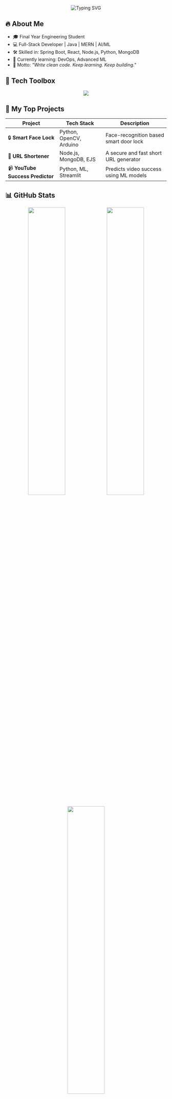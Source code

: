 <p align="center">
  <img src="https://readme-typing-svg.herokuapp.com?font=Fira+Code&size=22&duration=2000&pause=800&color=00F7FF&center=true&vCenter=true&width=1000&lines=👋+Hey+there!+I'm+Vikas+Amale+👨‍💻;🎓+Final+Year+Engineering+Student+•+Java+Developer+•+AI/ML+Enthusiast;+Turning+☕+Coffee+into+Code+🚀+•+Always+Learning+💡" alt="Typing SVG" />
</p>

## 🔥 About Me

- 🎓 Final Year Engineering Student  
- 💻 Full-Stack Developer | Java | MERN | AI/ML  
- 🛠️ Skilled in: Spring Boot, React, Node.js, Python, MongoDB  
- 🌱 Currently learning: DevOps, Advanced ML  
- 🧠 Motto: _"Write clean code. Keep learning. Keep building."_


## 🧰 Tech Toolbox

<p align="center">
  <img src="https://skillicons.dev/icons?i=java,python,spring,react,nodejs,mongodb,mysql,git,github,html,css,js,bootstrap" />
</p>


## 🚀 My Top Projects

| Project | Tech Stack | Description |
|--------|------------|-------------|
| 🔒 **Smart Face Lock** | Python, OpenCV, Arduino | Face-recognition based smart door lock |
| 🔗 **URL Shortener** | Node.js, MongoDB, EJS | A secure and fast short URL generator |
| 📹 **YouTube Success Predictor** | Python, ML, Streamlit | Predicts video success using ML models |


## 📊 GitHub Stats

<p align="center">
  <img src="https://github-readme-stats.vercel.app/api?username=VikasAmale&show_icons=true&theme=tokyonight&hide_border=true" width="48%"/>
  <img src="https://github-readme-streak-stats.herokuapp.com/?user=VikasAmale&theme=tokyonight&hide_border=true" width="48%"/>
  <br/>
  <img src="https://github-readme-stats.vercel.app/api/top-langs/?username=VikasAmale&layout=compact&theme=tokyonight&hide_border=true" width="48%"/>
</p>


## 🌐 Let’s Connect

<p align="center">
  <a href="https://www.linkedin.com/in/vikas-amale" target="_blank"><img src="https://img.shields.io/badge/LinkedIn-0077B5?style=for-the-badge&logo=linkedin&logoColor=white"/></a>
  <a href="mailto:vickyamale2004@gmail.com"><img src="https://img.shields.io/badge/Gmail-D14836?style=for-the-badge&logo=gmail&logoColor=white"/></a>
  <a href="https://github.com/VikasAmale"><img src="https://img.shields.io/badge/GitHub-black?style=for-the-badge&logo=github&logoColor=white"/></a>
</p>

## ✨ Quote That Drives Me

> _"Write once, run anywhere."_  
> <p align="right">— That's why I chose Java, but I code everywhere ⚡</p>

<p align="center">
  <img src="https://capsule-render.vercel.app/api?type=waving&color=00f7ff&height=200&section=footer&text=Thanks%20for%20visiting!%20🌟&fontSize=30&fontAlignY=40" />
</p>
